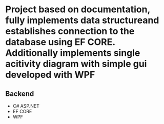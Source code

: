 # Project based on documentation, fully implements data structureand establishes connection to the database using EF CORE. Additionally implements single acitivity diagram with simple gui developed with WPF

## Backend
- C# ASP.NET
- EF CORE
- WPF
